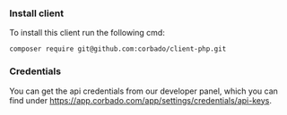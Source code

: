 ### Install client
To install this client run the following cmd:

``composer require git@github.com:corbado/client-php.git``

### Credentials
You can get the api credentials from our developer panel, which you can find under https://app.corbado.com/app/settings/credentials/api-keys.
